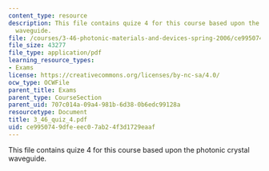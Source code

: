 ```yaml
---
content_type: resource
description: This file contains quize 4 for this course based upon the photonic crystal
  waveguide.
file: /courses/3-46-photonic-materials-and-devices-spring-2006/ce9950749dfeeec07ab24f3d1729eaaf_3_46_quiz_4.pdf
file_size: 43277
file_type: application/pdf
learning_resource_types:
- Exams
license: https://creativecommons.org/licenses/by-nc-sa/4.0/
ocw_type: OCWFile
parent_title: Exams
parent_type: CourseSection
parent_uid: 707c014a-09a4-981b-6d38-0b6edc99128a
resourcetype: Document
title: 3_46_quiz_4.pdf
uid: ce995074-9dfe-eec0-7ab2-4f3d1729eaaf
---
```

This file contains quize 4 for this course based upon the photonic crystal waveguide.
